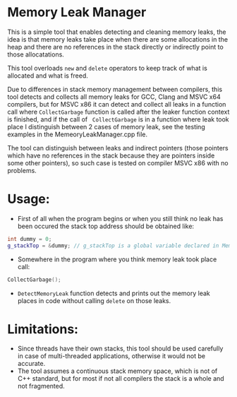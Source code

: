 # Memory Leak Manager

This is a simple tool that enables detecting and cleaning memory leaks, the idea is that memory leaks take place when there are some allocations in the heap and there are no references in the stack directly or indirectly point to those allocatations.

This tool overloads `new` and `delete` operators to keep track of what is allocated and what is freed.

Due to differences in stack memory management between compilers, this tool detects and collects all memory leaks for GCC, Clang and MSVC x64 compilers, but for MSVC x86 it can detect and collect all leaks in a function call where `CollectGarbage` function is called after the leaker function context is finished, and if the call of ` CollectGarbage` is in a function where leak took place I distinguish between 2 cases of memory leak, see the testing examples in the MemeoryLeakManager.cpp file. 

The tool can distinguish between leaks and indirect pointers (those pointers which have no references in the stack because they are pointers inside some other pointers), so such case is tested on compiler MSVC x86 with no problems.

# Usage:
- First of all when the program begins or when you still think no leak has been occured the stack top address should be obtained like:
```c++
int dummy = 0;
g_stackTop = &dummy; // g_stackTop is a global variable declared in MemeoryLeakManager.hpp
```
- Somewhere in the program where you think memory leak took place call:
```c++
CollectGarbage();
```
- `DetectMemoryLeak` function detects and prints out the memory leak places in code without calling `delete` on those leaks.

# Limitations:
- Since threads have their own stacks, this tool should be used carefully in case of multi-threaded applications, otherwise it would not be accurate.
- The tool assumes a continuous stack memory space, which is not of C++ standard, but for most if not all compilers the stack is a whole and not fragmented.
